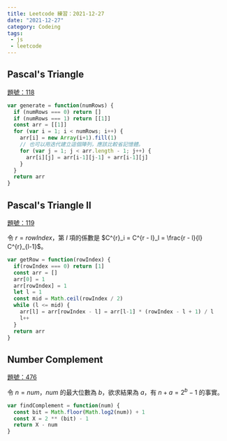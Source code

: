 ```yaml
---
title: Leetcode 練習：2021-12-27
date: "2021-12-27"
category: Codeing
tags:
 - js
 - leetcode
---
```


## Pascal's Triangle
[題號：118](https://leetcode.com/problems/pascals-triangle/)

```js
var generate = function(numRows) {
  if (numRows === 0) return []
  if (numRows === 1) return [[1]]
  const arr = [[1]]
  for (var i = 1; i < numRows; i++) {
    arr[i] = new Array(i+1).fill(1)
    // 也可以用迭代建立這個陣列，應該比較省記憶體。
    for (var j = 1; j < arr.length - 1; j++) {
      arr[i][j] = arr[i-1][j-1] + arr[i-1][j]
    }
  }
  return arr
}
```

## Pascal's Triangle II
[題號：119](https://leetcode.com/problems/pascals-triangle-ii/)

令 $r = rowIndex$，第 $l$ 項的係數是 $C^{r}_i = C^{r - l}_l =  \frac{r - l}{l} C^{r}_{l-1}$。

```js
var getRow = function(rowIndex) {
  if(rowIndex === 0) return [1]
  const arr = []
  arr[0] = 1
  arr[rowIndex] = 1
  let l = 1
  const mid = Math.ceil(rowIndex / 2)
  while (l <= mid) {
    arr[l] = arr[rowIndex - l] = arr[l-1] * (rowIndex - l + 1) / l
    l++
  }
  return arr
}
```

## Number Complement
[題號：476](https://leetcode.com/problems/number-complement/)

令 $n = num$，$num$ 的最大位數為 $b$，欲求結果為 $a$，有 $n + a = 2^b - 1$ 的事實。

```js
var findComplement = function(num) {
  const bit = Math.floor(Math.log2(num)) + 1
  const X = 2 ** (bit) - 1
  return X - num
}
```